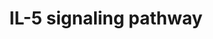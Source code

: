 ---
annotations:
- id: PW:0000512
  parent: signaling pathway
  type: Pathway Ontology
  value: Interleukin mediated signaling pathway
- id: PW:0000969
  parent: signaling pathway
  type: Pathway Ontology
  value: interleukin-5 signaling pathway
authors:
- A.Pandey
- MaintBot
- Khanspers
- MartijnVanIersel
- AlexanderPico
- NetPath
- Andra
- Christine Chichester
- Noopur144
- L Dupuis
- Egonw
- Eweitz
citedin:
- link: PMC8751594
  title: DNA methylation of ARHGAP30 is negatively associated with ARHGAP30 expression
    in lung adenocarcinoma, which reduces tumor immunity and is detrimental to patient
    survival (2021)
- link: PMC8431385
  title: Investigating the Molecular Processes behind the Cell-Specific Toxicity Response
    to Titanium Dioxide Nanobelts (2021)
- link: PMC7561109
  title: IL6-mediated HCoV-host interactome regulatory network and GO/Pathway enrichment
    analysis (2020)
description: 'Interleukin 5 (IL-5) ligand belongs to the cytokine superfamily. IL-5
  is a glycoprotein which belongs to the cytokine superfamily. It possesses the four
  helical bundle motifs that is conserved among several hematopoietic cytokines. IL-5
  plays an important role in the proliferation and differentiation of eosinophils.
  IL-5 induces terminal maturation of eosinophils, prolongs eosinophils survival by
  delaying apoptotic death, increases eosinophils adhesion to endothelial cells and
  enhances eosinophils effector function. IL-5 plays important roles in the pathogenesis
  of asthma, hypereosinophilic syndromes and eosinophil-dependent inflammatory diseases.
  IL-5 is produced by eosinophils, mast cells, Th2 cells, Tc2 cells and gamma delta
  T cells. IL-5 exerts influence on different biological activities by associating
  with the IL-5 receptor. This receptor is a heterodimeric complex consisting of an
  alpha chain-IL5RA and a beta chain, CSF2RB, which is shared between IL-5 receptor,
  IL-3 receptor and granulocyte macrophage colony stimulating factor receptor. Binding
  of IL-5 to the receptor complex results in the recruitment of adapter proteins including
  SHC1, GRB2 and SOS1. This leads to the activation of the Ras/Raf/MEK/ERK cascade.
  Subsequent activation of transcription factors including JUN and ELK-1 regulates
  the expression of genes involved in the control of cell growth and differentiation.
  IL-5 stimulation also resulted in the activation of PI3K/AKT/RPS6K pathway resulting
  in the phosphorylation of RPS6 and regulation of gene expression. JAK phosphorylation
  and activation is also brought about by IL-5, which in turn results in the activation
  and nuclear translocation of STAT proteins. The STAT transcription factors are responsible
  for the expression of early response genes and feedback inhibitor of JAK/STAT pathway.
  In addition, IL-5 is known to activate various tyrosine kinases such as LYN, BTK
  and SYK. The interactions and intersections between canonical and non-canonical
  IL-5 signaling systems are depicted in the pathway map.   Please access this pathway
  at [http://www.netpath.org/netslim/IL_5_pathway.html NetSlim] database.  If you
  use this pathway, please cite the following paper: Kandasamy, K., Mohan, S. S.,
  Raju, R., Keerthikumar, S., Kumar, G. S. S., Venugopal, A. K., Telikicherla, D.,
  Navarro, J. D., Mathivanan, S., Pecquet, C., Gollapudi, S. K., Tattikota, S. G.,
  Mohan, S., Padhukasahasram, H., Subbannayya, Y., Goel, R., Jacob, H. K. C., Zhong,
  J., Sekhar, R., Nanjappa, V., Balakrishnan, L., Subbaiah, R., Ramachandra, Y. L.,
  Rahiman, B. A., Prasad, T. S. K., Lin, J., Houtman, J. C. D., Desiderio, S., Renauld,
  J., Constantinescu, S. N., Ohara, O., Hirano, T., Kubo, M., Singh, S., Khatri, P.,
  Draghici, S., Bader, G. D., Sander, C., Leonard, W. J. and Pandey, A. (2010). NetPath:
  A public resource of curated signal transduction pathways. <i>Genome Biology</i>.
  11:R3.'
last-edited: 2021-12-23
ndex: 39bed162-8b60-11eb-9e72-0ac135e8bacf
organisms:
- Homo sapiens
redirect_from:
- /index.php/Pathway:WP127
- /instance/WP127
- /instance/WP127_rr120669
revision: r120669
schema-jsonld:
- '@context': https://schema.org/
  '@id': https://wikipathways.github.io/pathways/WP127.html
  '@type': Dataset
  creator:
    '@type': Organization
    name: WikiPathways
  description: 'Interleukin 5 (IL-5) ligand belongs to the cytokine superfamily. IL-5
    is a glycoprotein which belongs to the cytokine superfamily. It possesses the
    four helical bundle motifs that is conserved among several hematopoietic cytokines.
    IL-5 plays an important role in the proliferation and differentiation of eosinophils.
    IL-5 induces terminal maturation of eosinophils, prolongs eosinophils survival
    by delaying apoptotic death, increases eosinophils adhesion to endothelial cells
    and enhances eosinophils effector function. IL-5 plays important roles in the
    pathogenesis of asthma, hypereosinophilic syndromes and eosinophil-dependent inflammatory
    diseases. IL-5 is produced by eosinophils, mast cells, Th2 cells, Tc2 cells and
    gamma delta T cells. IL-5 exerts influence on different biological activities
    by associating with the IL-5 receptor. This receptor is a heterodimeric complex
    consisting of an alpha chain-IL5RA and a beta chain, CSF2RB, which is shared between
    IL-5 receptor, IL-3 receptor and granulocyte macrophage colony stimulating factor
    receptor. Binding of IL-5 to the receptor complex results in the recruitment of
    adapter proteins including SHC1, GRB2 and SOS1. This leads to the activation of
    the Ras/Raf/MEK/ERK cascade. Subsequent activation of transcription factors including
    JUN and ELK-1 regulates the expression of genes involved in the control of cell
    growth and differentiation. IL-5 stimulation also resulted in the activation of
    PI3K/AKT/RPS6K pathway resulting in the phosphorylation of RPS6 and regulation
    of gene expression. JAK phosphorylation and activation is also brought about by
    IL-5, which in turn results in the activation and nuclear translocation of STAT
    proteins. The STAT transcription factors are responsible for the expression of
    early response genes and feedback inhibitor of JAK/STAT pathway. In addition,
    IL-5 is known to activate various tyrosine kinases such as LYN, BTK and SYK. The
    interactions and intersections between canonical and non-canonical IL-5 signaling
    systems are depicted in the pathway map.   Please access this pathway at [http://www.netpath.org/netslim/IL_5_pathway.html
    NetSlim] database.  If you use this pathway, please cite the following paper:
    Kandasamy, K., Mohan, S. S., Raju, R., Keerthikumar, S., Kumar, G. S. S., Venugopal,
    A. K., Telikicherla, D., Navarro, J. D., Mathivanan, S., Pecquet, C., Gollapudi,
    S. K., Tattikota, S. G., Mohan, S., Padhukasahasram, H., Subbannayya, Y., Goel,
    R., Jacob, H. K. C., Zhong, J., Sekhar, R., Nanjappa, V., Balakrishnan, L., Subbaiah,
    R., Ramachandra, Y. L., Rahiman, B. A., Prasad, T. S. K., Lin, J., Houtman, J.
    C. D., Desiderio, S., Renauld, J., Constantinescu, S. N., Ohara, O., Hirano, T.,
    Kubo, M., Singh, S., Khatri, P., Draghici, S., Bader, G. D., Sander, C., Leonard,
    W. J. and Pandey, A. (2010). NetPath: A public resource of curated signal transduction
    pathways. <i>Genome Biology</i>. 11:R3.'
  keywords:
  - AKT1
  - BTK
  - CSF2RB
  - ELK1
  - FOXO3A
  - GRB2
  - GSK3A
  - GSK3B
  - HRAS
  - IL5
  - IL5RA
  - JAK1
  - JAK2
  - JUN
  - LYN
  - MAP2K1
  - MAP2K2
  - MAPK1
  - MAPK3
  - MTOR
  - PIK3CG
  - PIK3R1
  - PIK3R2
  - PTPN11
  - RAF1
  - RPS6
  - RPS6KA1
  - RPS6KB1
  - RPS6KB2
  - SHC1
  - SOS1
  - SPRED1
  - STAT1
  - STAT3
  - STAT5A
  - STAT5B
  - SYK
  license: CC0
  name: IL-5 signaling pathway
seo: CreativeWork
title: IL-5 signaling pathway
wpid: WP127
---